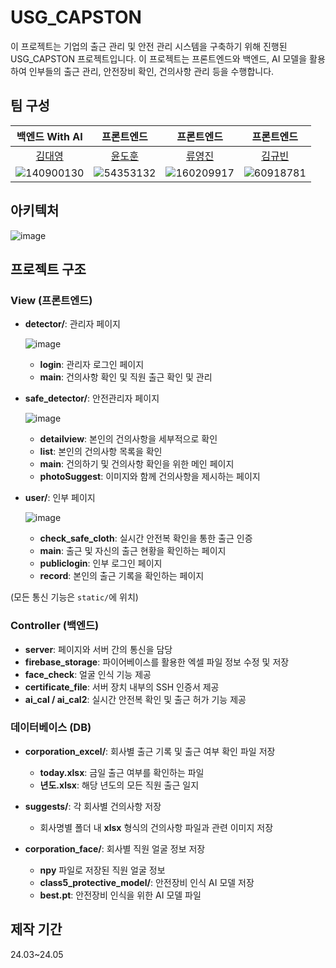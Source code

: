 # USG_CAPSTON

이 프로젝트는 기업의 출근 관리 및 안전 관리 시스템을 구축하기 위해 진행된 USG_CAPSTON 프로젝트입니다. 이 프로젝트는 프론트엔드와 백엔드, AI 모델을 활용하여 인부들의 출근 관리, 안전장비 확인, 건의사항 관리 등을 수행합니다.

## 팀 구성

| 백엔드 With AI | 프론트엔드 | 프론트엔드 | 프론트엔드 |
|:--------------:|:----------:|:----------:|:----------:|
| [김대영](https://github.com/kim-1210) | [윤도훈](https://github.com/DurianCream) | [류영진](https://github.com/Ppemppu) | [김규빈](https://github.com/Gubpi) |
|![140900130](https://github.com/user-attachments/assets/f357af14-9131-4766-9dde-1ed93c055037)|![54353132](https://github.com/user-attachments/assets/e03e7269-8540-4030-9497-2d2d312515ce)|![160209917](https://github.com/user-attachments/assets/875ddb8f-bdbd-4463-a45a-ff4dfc1e7e08)|![60918781](https://github.com/user-attachments/assets/d70f280d-c960-44cf-8142-d2a88822978d)|

## 아키텍처
![image](https://github.com/user-attachments/assets/eda5e081-8f86-41a5-b920-1799fd86b8f0)

## 프로젝트 구조

### View (프론트엔드)

- **detector/**: 관리자 페이지

  ![image](https://github.com/user-attachments/assets/31a7383d-4262-407a-9302-6c134c3eaee5)
  - **login**: 관리자 로그인 페이지
  - **main**: 건의사항 확인 및 직원 출근 확인 및 관리

- **safe_detector/**: 안전관리자 페이지

  ![image](https://github.com/user-attachments/assets/c174c350-522d-413e-8b36-ec079be214d6)
  - **detailview**: 본인의 건의사항을 세부적으로 확인
  - **list**: 본인의 건의사항 목록을 확인
  - **main**: 건의하기 및 건의사항 확인을 위한 메인 페이지
  - **photoSuggest**: 이미지와 함께 건의사항을 제시하는 페이지

- **user/**: 인부 페이지
  
  ![image](https://github.com/user-attachments/assets/6819d405-4d15-4fb3-9adf-fa0d1471262e)
  - **check_safe_cloth**: 실시간 안전복 확인을 통한 출근 인증
  - **main**: 출근 및 자신의 출근 현황을 확인하는 페이지
  - **publiclogin**: 인부 로그인 페이지
  - **record**: 본인의 출근 기록을 확인하는 페이지

(모든 통신 기능은 `static/`에 위치)

### Controller (백엔드)

- **server**: 페이지와 서버 간의 통신을 담당
- **firebase_storage**: 파이어베이스를 활용한 엑셀 파일 정보 수정 및 저장
- **face_check**: 얼굴 인식 기능 제공
- **certificate_file**: 서버 장치 내부의 SSH 인증서 제공
- **ai_cal / ai_cal2**: 실시간 안전복 확인 및 출근 허가 기능 제공

### 데이터베이스 (DB)

- **corporation_excel/**: 회사별 출근 기록 및 출근 여부 확인 파일 저장
  - **today.xlsx**: 금일 출근 여부를 확인하는 파일
  - **년도.xlsx**: 해당 년도의 모든 직원 출근 일지

- **suggests/**: 각 회사별 건의사항 저장
  - 회사명별 폴더 내 **xlsx** 형식의 건의사항 파일과 관련 이미지 저장

- **corporation_face/**: 회사별 직원 얼굴 정보 저장
  - **npy** 파일로 저장된 직원 얼굴 정보
  - **class5_protective_model/**: 안전장비 인식 AI 모델 저장
  - **best.pt**: 안전장비 인식을 위한 AI 모델 파일

## 제작 기간
24.03~24.05
